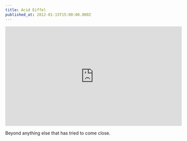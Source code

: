 ```yaml
---
title: Acid Eiffel
published_at: 2012-01-15T15:00:00.000Z
---
```


<iframe width="560" height="315" src="https://www.youtube-nocookie.com/embed/rYBUDRSeeeE" title="YouTube video player" frameborder="0" allow="accelerometer; autoplay; clipboard-write; encrypted-media; gyroscope; picture-in-picture; web-share" allowfullscreen></iframe>

Beyond anything else that has tried to come close.
